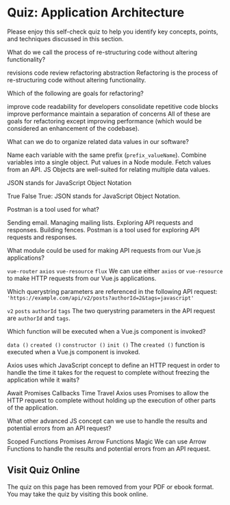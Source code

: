 # Quiz: Application Architecture

Please enjoy this self-check quiz to help you identify key concepts, points, and techniques discussed in this section.

<quiz name="">
    <question>
        <p>What do we call the process of re-structuring code without altering functionality?</p>
        <answer>revisions</answer>
        <answer>code review</answer>
        <answer correct>refactoring</answer>
        <answer>abstraction</answer>
        <explanation>Refactoring is the process of re-structuring code without altering functionality.</explanation>
    </question>
    <question multiple>
        <p>Which of the following are goals for refactoring?</p>
        <answer correct>improve code readability for developers</answer>
        <answer correct>consolidate repetitive code blocks</answer>
        <answer>improve performance</answer>
        <answer correct>maintain a separation of concerns</answer>
        <explanation>All of these are goals for refactoring except improving performance (which would be considered an enhancement of the codebase).</explanation>
    </question>
    <question>
        <p>What can we do to organize related data values in our software?</p>
        <answer>Name each variable with the same prefix (<code>prefix_valueName</code>).</answer>
        <answer correct>Combine variables into a single object.</answer>
        <answer>Put values in a Node module.</answer>
        <answer>Fetch values from an API.</answer>
        <explanation>JS Objects are well-suited for relating multiple data values.</explanation>
    </question>
    <question>
        <p>JSON stands for JavaScript Object Notation</p>
        <answer correct>True</answer>
        <answer>False</answer>
        <explanation>True: JSON stands for JavaScript Object Notation.</explanation>
    </question>
    <question>
        <p>Postman is a tool used for what?</p>
        <answer>Sending email.</answer>
        <answer>Managing mailing lists.</answer>
        <answer correct>Exploring API requests and responses.</answer>
        <answer>Building fences.</answer>
        <explanation>Postman is a tool used for exploring API requests and responses.</explanation>
    </question>
    <question multiple>
        <p>What module could be used for making API requests from our Vue.js applications?</p>
        <answer><code>vue-router</code></answer>
        <answer correct><code>axios</code></answer>
        <answer correct><code>vue-resource</code></answer>
        <answer><code>flux</code></answer>
        <explanation>We can use either <code>axios</code> or <code>vue-resource</code> to make HTTP requests from our Vue.js applications.</explanation>
    </question>
    <question multiple>
        <p>Which querystring parameters are referenced in the following API request: <code>'https://example.com/api/v2/posts?authorId=2&tags=javascript'</code></p>
        <answer><code>v2</code></answer>
        <answer><code>posts</code></answer>
        <answer correct><code>authorId</code></answer>
        <answer correct><code>tags</code></answer>
        <explanation>The two querystring parameters in the API request are <code>authorId</code> and <code>tags</code>.</explanation>
    </question>
    <question>
        <p>Which function will be executed when a Vue.js component is invoked?</p>
        <answer><code>data ()</code></answer>
        <answer correct><code>created ()</code></answer>
        <answer><code>constructor ()</code></answer>
        <answer><code>init ()</code></answer>
        <explanation>The <code>created ()</code> function is executed when a Vue.js component is invoked.</explanation>
    </question>
    <question>
        <p>Axios uses which JavaScript concept to define an HTTP request in order to handle the time it takes for the request to complete without freezing the application while it waits?</p>
        <answer>Await</answer>
        <answer correct>Promises</answer>
        <answer>Callbacks</answer>
        <answer>Time Travel</answer>
        <explanation>Axios uses Promises to allow the HTTP request to complete without holding up the execution of other parts of the application.</explanation>
    </question>
    <question>
        <p>What other advanced JS concept can we use to handle the results and potential errors from an API request?</p>
        <answer>Scoped Functions</answer>
        <answer>Promises</answer>
        <answer correct>Arrow Functions</answer>
        <answer>Magic</answer>
        <explanation>We can use Arrow Functions to handle the results and potential errors from an API request.</explanation>
    </question> 
</quiz>

<div class="no-quiz">
     <h2>Visit Quiz Online</h2>
     <p> 
         The quiz on this page has been removed from your PDF 
         or ebook format. You may take the quiz by visiting
         this book online.
     </p>
</div>
